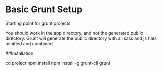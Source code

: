 Basic Grunt Setup
=================

Starting point for grunt projects

You should work in the app directory, and not the generated public directory. Grunt will generate the public directory with all sass and js files minified and combined.

##Installation

cd project
npm install
npm install -g grunt-cli
grunt

